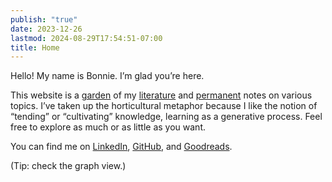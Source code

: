 ```yaml
---
publish: "true"
date: 2023-12-26
lastmod: 2024-08-29T17:54:51-07:00
title: Home
---
```

Hello! My name is Bonnie. I’m glad you’re here.

This website is a [garden](https://maggieappleton.com/garden-history) of my [literature](https://bnnyng.github.io/garden/tags/literature-note) and [permanent](https://bnnyng.github.io/garden/tags/permanent-note) notes on various topics. I’ve taken up the horticultural metaphor because I like the notion of “tending” or “cultivating” knowledge, learning as a generative process. Feel free to explore as much or as little as you want.

You can find me on [LinkedIn](https://www.linkedin.com/in/bonnie-yang-1198a522a/), [GitHub](https://github.com/bnnyng), and [Goodreads](https://www.goodreads.com/liminaljest).

(Tip: check the graph view.)
